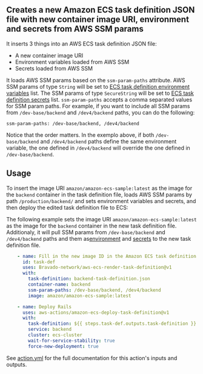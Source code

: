 ## Creates a new Amazon ECS task definition JSON file with new container image URI, environment and secrets from AWS SSM params 

It inserts 3 things into an AWS ECS task definition JSON file:
- A new container image URI
- Environment variables loaded from AWS SSM
- Secrets loaded from AWS SSM

It loads AWS SSM params based on the `ssm-param-paths` attribute. AWS SSM params of type `String` will be set to [ECS task definition environment variables](https://docs.aws.amazon.com/AmazonECS/latest/developerguide/taskdef-envfiles.html) list. The SSM params of type `SecureString` will be set to [ECS task definition secrets](https://docs.aws.amazon.com/AmazonECS/latest/developerguide/specifying-sensitive-data-secrets.html) list.
`ssm-param-paths` accepts a comma separated values for SSM param paths. For example, if you want to include all SSM params from `/dev-base/backend` and `/dev4/backend` paths, you can do the following:
```
ssm-param-paths: /dev-base/backend, /dev4/backend
```
Notice that the order matters. In the exemplo above, if both `/dev-base/backend` and `/dev4/backend` paths define the same environment variable, the one defined in `/dev4/backend` will override the one defined in `/dev-base/backend`.

## Usage

To insert the image URI `amazon/amazon-ecs-sample:latest` as the image for the `backend` container in the task definition file, loads AWS SSM params by path `/production/backend/` and sets environment variables and secrets, and then deploy the edited task definition file to ECS:

The following example sets the image URI `amazon/amazon-ecs-sample:latest` as the image for the `backend` container in the new task definition file. Additionaly, it will pull SSM params from `/dev-base/backend` and `/dev4/backend` paths and them as[environment](https://docs.aws.amazon.com/AmazonECS/latest/developerguide/taskdef-envfiles.html) and [secrets](https://docs.aws.amazon.com/AmazonECS/latest/developerguide/specifying-sensitive-data-secrets.html) to the new task definition file.

```yaml
    - name: Fill in the new image ID in the Amazon ECS task definition
      id: task-def
      uses: Bravado-network/aws-ecs-render-task-definition@v1
      with:
        task-definition: backend-task-definition.json
        container-name: backend
        ssm-param-paths: /dev-base/backend, /dev4/backend
        image: amazon/amazon-ecs-sample:latest

    - name: Deploy Rails
      uses: aws-actions/amazon-ecs-deploy-task-definition@v1
      with:
        task-definition: ${{ steps.task-def.outputs.task-definition }}
        service: backend
        cluster: ecs-cluster
        wait-for-service-stability: true
        force-new-deployment: true
```

See [action.yml](action.yml) for the full documentation for this action's inputs and outputs.

